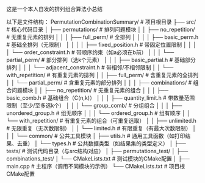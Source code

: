 这是一个本人自发的排列组合算法小总结

以下是文件结构：
PermutationCombinationSummary/  # 项目根目录
├── src/                        # 核心代码目录
│   ├── permutations/           # 排列问题模块
│   │   ├── no_repetition/      # 无重复元素的排列
│   │   │   ├── full_perm/      # 全排列
│   │   │   │   ├── basic_perm.h       # 基础全排列（无限制）
│   │   │   │   ├── fixed_position.h   # 带固定位置限制
│   │   │   │   └── order_constraint.h # 带顺序约束（如a必须在b前）
│   │   │   └── partial_perm/   # 部分排列（选k个元素）
│   │   │       ├── basic_partial.h    # 基础部分排列
│   │   │       └── adjacent_constraint.h # 带相邻/不相邻限制
│   │   └── with_repetition/    # 有重复元素的排列
│   │       ├── full_perm/      # 含重复元素的全排列
│   │       └── partial_perm/   # 含重复元素的部分排列
│   │
│   ├── combinations/           # 组合问题模块
│   │   ├── no_repetition/      # 无重复元素的组合
│   │   │   ├── basic_comb.h    # 基础组合（C(n,k)）
│   │   │   ├── quantity_limit.h # 带数量范围限制（至少/至多选k个）
│   │   │   └── group_comb/     # 分组组合
│   │   │       ├── unordered_group.h  # 组无顺序
│   │   │       └── ordered_group.h    # 组有顺序
│   │   └── with_repetition/    # 有重复元素的组合（可重复选取）
│   │       ├── unlimited.h     # 无限重复（无次数限制）
│   │       └── limited.h       # 有限重复（有最大次数限制）
│   │
│   └── common/                 # 公共工具模块
│       ├── utils.h             # 通用工具函数（如打印结果、去重）
│       └── types.h             # 公共数据类型（如结果集的类型定义）
│
├── tests/                      # 测试代码目录（与src结构对应）
│   ├── permutations_test/
│   ├── combinations_test/
│   └── CMakeLists.txt          # 测试模块的CMake配置
│
├── main.cpp                    # 主程序（调用不同模块的示例）
└── CMakeLists.txt              # 项目根CMake配置